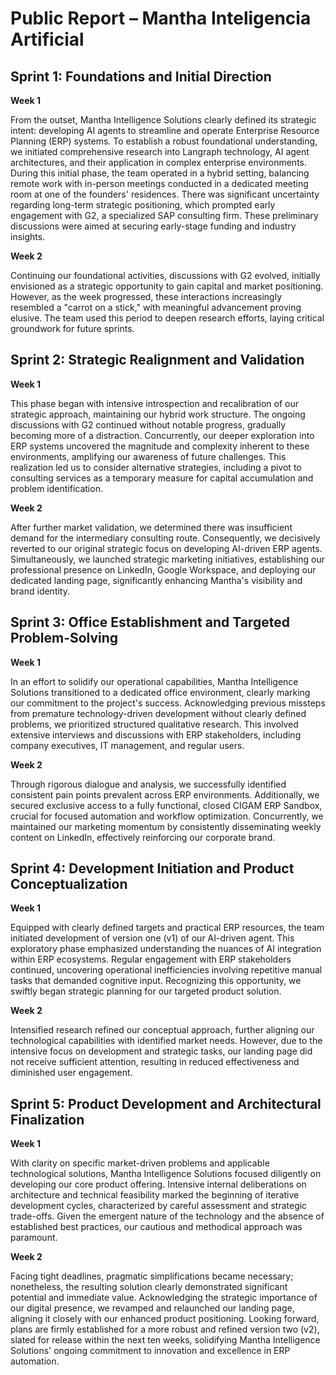 # **Public Report – Mantha Inteligencia Artificial**

## **Sprint 1: Foundations and Initial Direction**

**Week 1**

From the outset, Mantha Intelligence Solutions clearly defined its strategic intent: developing AI agents to streamline and operate Enterprise Resource Planning (ERP) systems. To establish a robust foundational understanding, we initiated comprehensive research into Langraph technology, AI agent architectures, and their application in complex enterprise environments. During this initial phase, the team operated in a hybrid setting, balancing remote work with in-person meetings conducted in a dedicated meeting room at one of the founders' residences. There was significant uncertainty regarding long-term strategic positioning, which prompted early engagement with G2, a specialized SAP consulting firm. These preliminary discussions were aimed at securing early-stage funding and industry insights.

**Week 2**

Continuing our foundational activities, discussions with G2 evolved, initially envisioned as a strategic opportunity to gain capital and market positioning. However, as the week progressed, these interactions increasingly resembled a "carrot on a stick," with meaningful advancement proving elusive. The team used this period to deepen research efforts, laying critical groundwork for future sprints.

## **Sprint 2: Strategic Realignment and Validation**

**Week 1**

This phase began with intensive introspection and recalibration of our strategic approach, maintaining our hybrid work structure. The ongoing discussions with G2 continued without notable progress, gradually becoming more of a distraction. Concurrently, our deeper exploration into ERP systems uncovered the magnitude and complexity inherent to these environments, amplifying our awareness of future challenges. This realization led us to consider alternative strategies, including a pivot to consulting services as a temporary measure for capital accumulation and problem identification.

**Week 2**

After further market validation, we determined there was insufficient demand for the intermediary consulting route. Consequently, we decisively reverted to our original strategic focus on developing AI-driven ERP agents. Simultaneously, we launched strategic marketing initiatives, establishing our professional presence on LinkedIn, Google Workspace, and deploying our dedicated landing page, significantly enhancing Mantha's visibility and brand identity.

## **Sprint 3: Office Establishment and Targeted Problem-Solving**

**Week 1**

In an effort to solidify our operational capabilities, Mantha Intelligence Solutions transitioned to a dedicated office environment, clearly marking our commitment to the project's success. Acknowledging previous missteps from premature technology-driven development without clearly defined problems, we prioritized structured qualitative research. This involved extensive interviews and discussions with ERP stakeholders, including company executives, IT management, and regular users.

**Week 2**

Through rigorous dialogue and analysis, we successfully identified consistent pain points prevalent across ERP environments. Additionally, we secured exclusive access to a fully functional, closed CIGAM ERP Sandbox, crucial for focused automation and workflow optimization. Concurrently, we maintained our marketing momentum by consistently disseminating weekly content on LinkedIn, effectively reinforcing our corporate brand.

## **Sprint 4: Development Initiation and Product Conceptualization**

**Week 1**

Equipped with clearly defined targets and practical ERP resources, the team initiated development of version one (v1) of our AI-driven agent. This exploratory phase emphasized understanding the nuances of AI integration within ERP ecosystems. Regular engagement with ERP stakeholders continued, uncovering operational inefficiencies involving repetitive manual tasks that demanded cognitive input. Recognizing this opportunity, we swiftly began strategic planning for our targeted product solution.

**Week 2**

Intensified research refined our conceptual approach, further aligning our technological capabilities with identified market needs. However, due to the intensive focus on development and strategic tasks, our landing page did not receive sufficient attention, resulting in reduced effectiveness and diminished user engagement.

## **Sprint 5: Product Development and Architectural Finalization**

**Week 1**

With clarity on specific market-driven problems and applicable technological solutions, Mantha Intelligence Solutions focused diligently on developing our core product offering. Intensive internal deliberations on architecture and technical feasibility marked the beginning of iterative development cycles, characterized by careful assessment and strategic trade-offs. Given the emergent nature of the technology and the absence of established best practices, our cautious and methodical approach was paramount.

**Week 2**

Facing tight deadlines, pragmatic simplifications became necessary; nonetheless, the resulting solution clearly demonstrated significant potential and immediate value. Acknowledging the strategic importance of our digital presence, we revamped and relaunched our landing page, aligning it closely with our enhanced product positioning. Looking forward, plans are firmly established for a more robust and refined version two (v2), slated for release within the next ten weeks, solidifying Mantha Intelligence Solutions' ongoing commitment to innovation and excellence in ERP automation.

